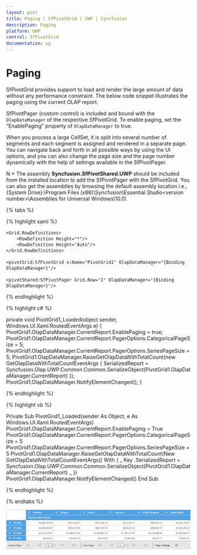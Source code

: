 ```yaml
---
layout: post
title: Paging | SfPivotGrid | UWP | Syncfusion
description: Paging
platform: UWP
control: SfPivotGrid
documentation: ug
---
```


# Paging

SfPivotGrid provides support to load and render the large amount of data without any performance constraint. The below code snippet illustrates the paging using the current OLAP report.

SfPivotPager (custom control) is included and bound with the `OlapDataManager` of the respective SfPivotGrid. To enable paging, set the “EnablePaging” property of `OlapDataManager` to true.

When you process a large CellSet, it is split into several number of segments and each segment is assigned and rendered in a separate page. You can navigate back and forth in all possible ways by using the UI options, and you can also change the page size and the page number dynamically with the help of settings available in the SfPivotPager.

N > The assembly **Syncfusion.SfPivotShared.UWP** should be included from the installed location to add the SfPivotPager with the SfPivotGrid. You can also get the assemblies by browsing the default assembly location i.e., {System Drive}:\Program Files (x86)\Syncfusion\Essential Studio\<version number>\Assemblies for Universal Windows\10.0\

{% tabs %}

{% highlight xaml %}

<Grid Background="{ThemeResource ApplicationPageBackgroundThemeBrush}">
    <Grid.DataContext>
        <local:ViewModel/>
    </Grid.DataContext>

    <Grid.RowDefinitions>
        <RowDefinition Height="*"/>
        <RowDefinition Height="Auto"/>
    </Grid.RowDefinitions>

    <pivotGrid:SfPivotGrid x:Name="PivotGrid1" OlapDataManager="{Binding OlapDataManager}"/>

    <pivotShared:SfPivotPager Grid.Row="1" OlapDataManager="{Binding OlapDataManager}"/>
</Grid>

{% endhighlight %}

{% highlight c# %}

private void PivotGrid1_Loaded(object sender, Windows.UI.Xaml.RoutedEventArgs e)
{
    PivotGrid1.OlapDataManager.CurrentReport.EnablePaging = true;
    PivotGrid1.OlapDataManager.CurrentReport.PagerOptions.CategoricalPageSize = 5;
    PivotGrid1.OlapDataManager.CurrentReport.PagerOptions.SeriesPageSize = 5;
    PivotGrid1.OlapDataManager.RaiseGetOlapDataWithTotalCount(new GetOlapDataWithTotalCountEventArgs
    {
        SerializedReport = Syncfusion.Olap.UWP.Common.Common.SerializeObject(PivotGrid1.OlapDataManager.CurrentReport)
    });
    PivotGrid1.OlapDataManager.NotifyElementChanged();
}

{% endhighlight %}

{% highlight vb %}

Private Sub PivotGrid1_Loaded(sender As Object, e As Windows.UI.Xaml.RoutedEventArgs)
PivotGrid1.OlapDataManager.CurrentReport.EnablePaging = True
PivotGrid1.OlapDataManager.CurrentReport.PagerOptions.CategoricalPageSize = 5
PivotGrid1.OlapDataManager.CurrentReport.PagerOptions.SeriesPageSize = 5
PivotGrid1.OlapDataManager.RaiseGetOlapDataWithTotalCount(New GetOlapDataWithTotalCountEventArgs() With { _
    Key .SerializedReport = Syncfusion.Olap.UWP.Common.Common.SerializeObject(PivotGrid1.OlapDataManager.CurrentReport) _
})
PivotGrid1.OlapDataManager.NotifyElementChanged()
End Sub

{% endhighlight %}

{% endtabs %}

![](Paging_images/Paging_image1.png)
